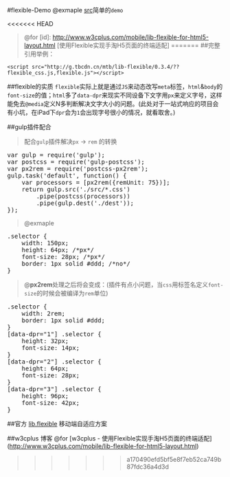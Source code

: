 #flexible-Demo
@exmaple [src](https://github.com/EvanHunt/flexible-Demo/tree/master/src)简单的`demo`

<<<<<<< HEAD
> @for [id]: http://www.w3cplus.com/mobile/lib-flexible-for-html5-layout.html  [使用Flexible实现手淘H5页面的终端适配]
=======
##完整引用举例：

    <script src="http://g.tbcdn.cn/mtb/lib-flexible/0.3.4/??flexible_css.js,flexible.js"></script>

##flexible的实质
`flexible`实际上就是通过`JS`来动态改写`meta`标签，`html`&`body`的`font-size`的值；`html`多了`data-dpr`来现实不同设备下文字用`px`来定义字号，这样能免去`@media`定义N多判断解决文字大小的问题。(此处对于一站式响应的项目会有小坑，在iPad下`dpr`会为`1`会出现字号很小的情况，就看取舍。)

##gulp插件配合
> 配合`gulp`插件解决`px` -> `rem` 的转换

<pre>
var gulp = require('gulp');
var postcss = require('gulp-postcss');
var px2rem = require('postcss-px2rem');
gulp.task('default', function() {
    var processors = [px2rem({remUnit: 75})];
    return gulp.src('./src/*.css')
        .pipe(postcss(processors))
        .pipe(gulp.dest('./dest'));
});
</pre>

>@exmaple

<pre>
.selector {
    width: 150px;
    height: 64px; /*px*/
    font-size: 28px; /*px*/
    border: 1px solid #ddd; /*no*/
}
</pre>

>@**px2rem**处理之后将会变成：(插件有点小问题，当`css`用标签名定义`font-size`的时候会被编译为`rem`单位)

<pre>
.selector {
    width: 2rem;
    border: 1px solid #ddd;
}
[data-dpr="1"] .selector {
    height: 32px;
    font-size: 14px;
}
[data-dpr="2"] .selector {
    height: 64px;
    font-size: 28px;
}
[data-dpr="3"] .selector {
    height: 96px;
    font-size: 42px;
}
</pre>

##官方 [lib.flexible](https://github.com/amfe/lib-flexible)
移动端自适应方案

##w3cplus 博客
@for [w3cplus - 使用Flexible实现手淘H5页面的终端适配] (http://www.w3cplus.com/mobile/lib-flexible-for-html5-layout.html) 
>>>>>>> a170490efd5bf5e8f7eb52ca749b87fdc36a4d3d

